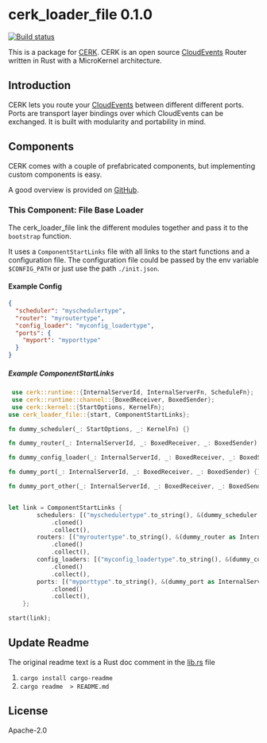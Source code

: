 # cerk_loader_file 0.1.0

[![Build status](https://badge.buildkite.com/4494e29d5f2c47e3fe998af46dff78a447800a76a68024e392.svg?branch=master)](https://buildkite.com/ce-rust/cerk)


This is a package for [CERK](https://github.com/ce-rust/cerk).
CERK is an open source [CloudEvents](https://github.com/cloudevents/spec) Router written in Rust with a MicroKernel architecture.

## Introduction

CERK lets you route your [CloudEvents](https://github.com/cloudevents/spec) between different different ports.
Ports are transport layer bindings over which CloudEvents can be exchanged.
It is built with modularity and portability in mind.

## Components

CERK comes with a couple of prefabricated components, but implementing custom components is easy.

A good overview is provided on [GitHub](https://github.com/ce-rust/cerk/).

### This Component: File Base Loader

The cerk_loader_file link the different modules together and pass it to the `bootstrap` function.

It uses a `ComponentStartLinks` file with all links to the start functions and a configuration file.
The configuration file could be passed by the env variable `$CONFIG_PATH` or just use the path `./init.json`.


#### Example Config

```json
{
  "scheduler": "myschedulertype",
  "router": "myroutertype",
  "config_loader": "myconfig_loadertype",
  "ports": {
    "myport": "myporttype"
  }
}
```

##### Example ComponentStartLinks

```rust
 use cerk::runtime::{InternalServerId, InternalServerFn, ScheduleFn};
 use cerk::runtime::channel::{BoxedReceiver, BoxedSender};
 use cerk::kernel::{StartOptions, KernelFn};
use cerk_loader_file::{start, ComponentStartLinks};

fn dummy_scheduler(_: StartOptions, _: KernelFn) {}

fn dummy_router(_: InternalServerId, _: BoxedReceiver, _: BoxedSender) {}

fn dummy_config_loader(_: InternalServerId, _: BoxedReceiver, _: BoxedSender) {}

fn dummy_port(_: InternalServerId, _: BoxedReceiver, _: BoxedSender) {}

fn dummy_port_other(_: InternalServerId, _: BoxedReceiver, _: BoxedSender) {}


let link = ComponentStartLinks {
        schedulers: [("myschedulertype".to_string(), &(dummy_scheduler as ScheduleFn))].iter()
            .cloned()
            .collect(),
        routers: [("myroutertype".to_string(), &(dummy_router as InternalServerFn))].iter()
            .cloned()
            .collect(),
        config_loaders: [("myconfig_loadertype".to_string(), &(dummy_config_loader as InternalServerFn))].iter()
            .cloned()
            .collect(),
        ports: [("myporttype".to_string(), &(dummy_port as InternalServerFn))].iter()
            .cloned()
            .collect(),
    };

start(link);
```


## Update Readme

The original readme text is a Rust doc comment in the [lib.rs](./src/lib.rs) file

1. `cargo install cargo-readme`
2. `cargo readme  > README.md`

## License

Apache-2.0
